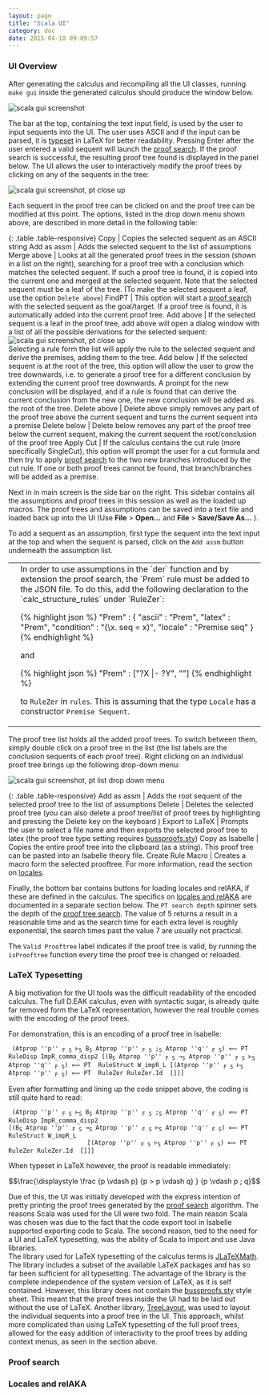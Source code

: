 ```yaml
---
layout: page
title: "Scala UI"
category: doc
date: 2015-04-10 09:09:57
---
```


### UI Overview
After generating the calculus and recompiling all the UI classes, running `make gui` inside the generated calculus should produce the window below.

![scala gui screenshot](https://raw.githubusercontent.com/goodlyrottenapple/calculus-toolbox/gh-pages/_files/scala_gui_screen1.png)

The bar at the top, containing the text input field, is used by the user to input sequents into the UI. The user uses ASCII and if the input can be parsed, it is [typeset](#latex-typesetting) in LaTeX for better readability. Pressing Enter after the user entered a valid sequent will launch the [proof search](#proof-search). If the proof search is successful, the resulting proof tree found is displayed in the panel below. The UI allows the user to interactively modify the proof trees by clicking on any of the sequents in the tree:

![scala gui screenshot, pt close up](https://raw.githubusercontent.com/goodlyrottenapple/calculus-toolbox/gh-pages/_files/scala_gui_screen2.png)


Each sequent in the proof tree can be clicked on and the proof tree can be modified at this point. The options, listed in the drop down menu shown above, are described in more detail in the following table:

{: .table .table-responsive}
Copy                  | Copies the selected sequent as an ASCII string
Add&nbsp;as&nbsp;assm | Adds the selected sequent to the list of assumptions
Merge&nbsp;above      | Looks at all the generated proof trees in the session (shown in a list on the right), searching for a proof tree with a conclusion which matches the selected sequent. If such a proof tree is found, it is copied into the current one and merged at the selected sequent. Note that the selected sequent must be a leaf of the tree. (To make the selected sequent a leaf, use the option `Delete above`)
FindPT                | This option will start a [proof search](#proof-search) with the selected sequent as the goal/target. If a proof tree is found, it is automatically added into the current proof tree.
Add&nbsp;above        | If the selected sequent is a leaf in the proof tree, add above will open a dialog window with a list of all the possible derivations for the selected sequent:<br>![scala gui screenshot, pt close up](https://raw.githubusercontent.com/goodlyrottenapple/calculus-toolbox/gh-pages/_files/scala_gui_screen3.png)<br>Selecting a rule form the list will apply the rule to the selected sequent and derive the premises, adding them to the tree.
Add&nbsp;below        | If the selected sequent is at the root of the tree, this option will allow the user to grow the tree downwards, i.e. to generate a proof tree for a different conclusion by extending the current proof tree downwards. A prompt for the new conclusion will be displayed, and if a rule is found that can derive the current conclusion from the new one, the new conclusion will be added as the root of the tree.
Delete&nbsp;above     | Delete above simply removes any part of the proof tree above the current sequent and turns the current sequent into a premise
Delete&nbsp;below     | Delete below removes any part of the proof tree below the current sequent, making the current sequent the root/conclusion of the proof tree
Apply&nbsp;Cut        | If the calculus contains the cut rule (more specifically SingleCut), this option will prompt the user for a cut formula and then try to apply [proof search](#proof-search) to the two new branches introduced by the cut rule. If one or both proof trees cannot be found, that branch/branches will be added as a premise.


Next in in main screen is the side bar on the right. This sidebar contains all the assumptions and proof trees in this session as well as the loaded up macros. The proof trees and assumptions can be saved into a text file and loaded back up into the UI (Use __File__ > __Open...__ and __File__ > __Save/Save As...__ ). 

To add a sequent as an assumption, first type the sequent into the text input at the top and when the sequent is parsed, click on the `Add assm` button underneath the assumption list.

<table class="table" markdown="0">
<tr>
<td><span class="glyphicon glyphicon-exclamation-sign"></span></td>
<td markdown="1">
In order to use assumptions in the `der` function and by extension the proof search, the `Prem` rule must be added to the JSON file. To do this, add the following declaration to the `calc_structure_rules` under `RuleZer`:

{% highlight json %}
"Prem" : {
    "ascii" : "Prem",
    "latex" : "Prem",
    "condition" : "(\\<lambda>x. seq = x)",
    "locale" : "Premise seq"
}
{% endhighlight %}

and

{% highlight json %}
"Prem" : ["?X |- ?Y", ""]
{% endhighlight %}

to `RuleZer` in `rules`. This is assuming that the type `Locale` has a constructor `Premise Sequent`.
</td>
</tr>
</table>

The proof tree list holds all the added proof trees. To switch between them, simply double click on a proof tree in the list (the list labels are the conclusion sequents of each proof tree). Right clicking on an individual proof tree brings up the following drop-down menu:

![scala gui screenshot, pt list drop down menu](https://raw.githubusercontent.com/goodlyrottenapple/calculus-toolbox/gh-pages/_files/scala_gui_screen4.png)

{: .table .table-responsive}
Add&nbsp;as&nbsp;assm       | Adds the root sequent of the selected proof tree to the list of assumptions
Delete                      | Deletes the selected proof tree (you can also delete a proof tree/list of proof trees by highlighting and pressing the Delete key on the keyboard )
Export&nbsp;to&nbsp;LaTeX   | Prompts the user to select a file name and then exports the selected proof tree to latex (the proof tree type setting requires [bussproofs.sty](http://math.ucsd.edu/~sbuss/ResearchWeb/bussproofs/))
Copy&nbsp;as&nbsp;Isabelle  | Copies the entire proof tree into the clipboard (as a string). This proof tree can be pasted into an Isabelle theory file.
Create&nbsp;Rule&nbsp;Macro | Creates a macro form the selected prooftree. For more information, read the section on [locales](#locales-and-relaka).

Finally, the bottom bar contains buttons for loading locales and relAKA, if these are defined in the calculus. The specifics on [locales and relAKA](#locales-and-relaka) are documented in a separate section below. The `PT search depth` spinner sets the depth of the [proof tree search](#proof-search). The value of 5 returns a result in a reasonable time and as the search time for each extra level is roughly exponential, the search times past the value 7 are usually not practical.

The `Valid Prooftree` label indicates if the proof tree is valid, by running the `isProoftree` function every time the proof tree is changed or reloaded.

### LaTeX Typesetting

A big motivation for the UI tools was the difficult readability of the encoded calculus. The full D.EAK calculus, even with syntactic sugar, is already quite far removed form the LaTeX representation, however the real trouble comes with the encoding of the proof trees.

For demonstration, this is an encoding of a proof tree in Isabelle:
<pre>
<code> (Atprop ''p'' <sub>F</sub> <sub>S</sub> ⊢<sub>S</sub> B<sub>S</sub> Atprop ''p'' <sub>F</sub> <sub>S</sub> ;<sub>S</sub> Atprop ''q'' <sub>F</sub> <sub>S</sub>) ⟸ PT  RuleDisp ImpR_comma_disp2 [(B<sub>S</sub> Atprop ''p'' <sub>F</sub> <sub>S</sub> →<sub>S</sub> Atprop ''p'' <sub>F</sub> <sub>S</sub> ⊢<sub>S</sub> Atprop ''q'' <sub>F</sub> <sub>S</sub>) ⟸ PT  RuleStruct W_impR_L [(Atprop ''p'' <sub>F</sub> <sub>S</sub> ⊢<sub>S</sub> Atprop ''p'' <sub>F</sub> <sub>S</sub>) ⟸ PT  RuleZer RuleZer.Id  []]]</code>
</pre>

Even after formatting and lining up the code snippet above, the coding is still quite hard to read:

<pre>
<code> (Atprop ''p'' <sub>F</sub> <sub>S</sub> ⊢<sub>S</sub> B<sub>S</sub> Atprop ''p'' <sub>F</sub> <sub>S</sub> ;<sub>S</sub> Atprop ''q'' <sub>F</sub> <sub>S</sub>) ⟸ PT  RuleDisp ImpR_comma_disp2  
[(B<sub>S</sub> Atprop ''p'' <sub>F</sub> <sub>S</sub> →<sub>S</sub> Atprop ''p'' <sub>F</sub> <sub>S</sub> ⊢<sub>S</sub> Atprop ''q'' <sub>F</sub> <sub>S</sub>) ⟸ PT  RuleStruct W_impR_L
                      [(Atprop ''p'' <sub>F</sub> <sub>S</sub> ⊢<sub>S</sub> Atprop ''p'' <sub>F</sub> <sub>S</sub>) ⟸ PT  RuleZer RuleZer.Id  []]]</code>
</pre>

When typeset in LaTeX however, the proof is readable immediately:

$$\frac{\displaystyle \frac
{p \vdash p}
{p > p \vdash q} }
{p \vdash p ; q}$$

Due of this, the UI was initially developed with the express intention of pretty printing the proof trees generated by the [proof search](#proof-search) algorithm. The reasons Scala was used for the UI were two fold. The main reason Scala was chosen was due to the fact that the code export tool in Isabelle supported exporting code to Scala. The second reason, tied to the need for a UI and LaTeX typesetting, was the ability of Scala to import and use Java libraries.  
The library used for LaTeX typesetting of the calculus terms is [JLaTeXMath](http://forge.scilab.org/index.php/p/jlatexmath/). The library includes a subset of the available LaTeX packages and has so far been sufficient for all typesetting. The advantage of the library is the complete independence of the system version of LaTeX, as it is self contained. However, this library does not contain the [bussproofs.sty](http://math.ucsd.edu/~sbuss/ResearchWeb/bussproofs/) style sheet. This meant that the proof trees inside the UI had to be laid out without the use of LaTeX. Another library, [TreeLayout](http://treelayout.sourceforge.net/), was used to layout the individual sequents into a proof tree in the UI. This approach, whilst more complicated than using LaTeX typesetting of the full proof trees, allowed for the easy addition of interactivity to the proof trees by adding context menus, as seen in the section above.

### Proof search

### Locales and relAKA
